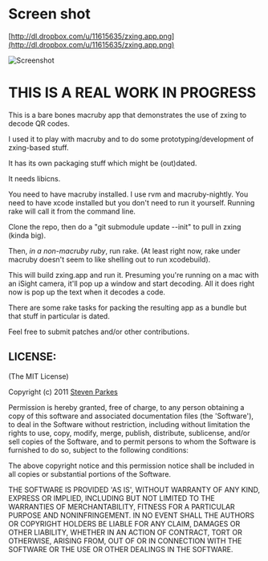# Screen shot

[http://dl.dropbox.com/u/11615635/zxing.app.png](http://dl.dropbox.com/u/11615635/zxing.app.png)

![Screenshot](http://dl.dropbox.com/u/11615635/zxing.app.png)

# THIS IS A REAL WORK IN PROGRESS

This is a bare bones macruby app that demonstrates the use of zxing to
decode QR codes.

I used it to play with macruby and to do some prototyping/development
of zxing-based stuff.

It has its own packaging stuff which might be (out)dated.

It needs libicns.

You need to have macruby installed. I use rvm and macruby-nightly. You
need to have xcode installed but you don't need to run it
yourself. Running rake will call it from the command line.

Clone the repo, then do a "git submodule update --init" to pull in
zxing (kinda big).

Then, *in a non-macruby ruby*, run rake. (At least right now, rake
under macruby doesn't seem to like shelling out to run xcodebuild).

This will build zxing.app and run it. Presuming you're running on a
mac with an iSight camera, it'll pop up a window and start
decoding. All it does right now is pop up the text when it decodes a
code.

There are some rake tasks for packing the resulting app as a bundle but
that stuff in particular is dated.

Feel free to submit patches and/or other contributions.

## LICENSE:

(The MIT License)

Copyright (c) 2011 [Steven Parkes](http://github.com/smparkes)

Permission is hereby granted, free of charge, to any person obtaining
a copy of this software and associated documentation files (the
'Software'), to deal in the Software without restriction, including
without limitation the rights to use, copy, modify, merge, publish,
distribute, sublicense, and/or sell copies of the Software, and to
permit persons to whom the Software is furnished to do so, subject to
the following conditions:

The above copyright notice and this permission notice shall be
included in all copies or substantial portions of the Software.

THE SOFTWARE IS PROVIDED 'AS IS', WITHOUT WARRANTY OF ANY KIND,
EXPRESS OR IMPLIED, INCLUDING BUT NOT LIMITED TO THE WARRANTIES OF
MERCHANTABILITY, FITNESS FOR A PARTICULAR PURPOSE AND NONINFRINGEMENT.
IN NO EVENT SHALL THE AUTHORS OR COPYRIGHT HOLDERS BE LIABLE FOR ANY
CLAIM, DAMAGES OR OTHER LIABILITY, WHETHER IN AN ACTION OF CONTRACT,
TORT OR OTHERWISE, ARISING FROM, OUT OF OR IN CONNECTION WITH THE
SOFTWARE OR THE USE OR OTHER DEALINGS IN THE SOFTWARE.
